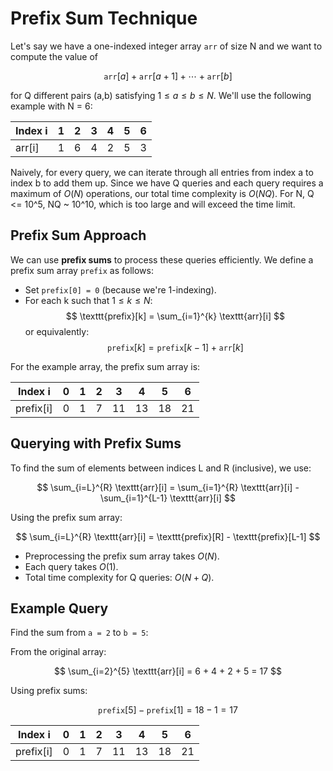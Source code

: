 # Prefix Sum Technique

Let's say we have a one-indexed integer array `arr` of size N and we want to compute the value of

$$
\texttt{arr}[a] + \texttt{arr}[a+1] + \cdots + \texttt{arr}[b]
$$

for Q different pairs (a,b) satisfying $1 \le a \le b \le N$. We'll use the following example with N = 6:

| Index i | 1 | 2 | 3 | 4 | 5 | 6 |
|---------|---|---|---|---|---|---|
| arr[i]  | 1 | 6 | 4 | 2 | 5 | 3 |

Naively, for every query, we can iterate through all entries from index a to index b to add them up. Since we have Q queries and each query requires a maximum of $O(N)$ operations, our total time complexity is $O(NQ)$. For N, Q <= 10^5, NQ ~ 10^10, which is too large and will exceed the time limit.

## Prefix Sum Approach

We can use **prefix sums** to process these queries efficiently. We define a prefix sum array `prefix` as follows:

- Set `prefix[0] = 0` (because we're 1-indexing).
- For each k such that $1 \le k \le N$:
$$
\texttt{prefix}[k] = \sum_{i=1}^{k} \texttt{arr}[i]
$$
or equivalently:
$$
\texttt{prefix}[k] = \texttt{prefix}[k-1] + \texttt{arr}[k]
$$

For the example array, the prefix sum array is:

| Index i    | 0 | 1 | 2 | 3 | 4 | 5 | 6 |
|------------|---|---|---|---|---|---|---|
| prefix[i]  | 0 | 1 | 7 | 11 | 13 | 18 | 21 |

## Querying with Prefix Sums

To find the sum of elements between indices L and R (inclusive), we use:

$$
\sum_{i=L}^{R} \texttt{arr}[i] = \sum_{i=1}^{R} \texttt{arr}[i] - \sum_{i=1}^{L-1} \texttt{arr}[i]
$$

Using the prefix sum array:

$$
\sum_{i=L}^{R} \texttt{arr}[i] = \texttt{prefix}[R] - \texttt{prefix}[L-1]
$$

- Preprocessing the prefix sum array takes $O(N)$.
- Each query takes $O(1)$.
- Total time complexity for Q queries: $O(N + Q)$.

## Example Query

Find the sum from `a = 2` to `b = 5`:

From the original array:

$$
\sum_{i=2}^{5} \texttt{arr}[i] = 6 + 4 + 2 + 5 = 17
$$

Using prefix sums:

$$
\texttt{prefix}[5] - \texttt{prefix}[1] = 18 - 1 = 17
$$

| Index i    | 0 | 1 | 2 | 3 | 4 | 5 | 6 |
|------------|---|---|---|---|---|---|---|
| prefix[i]  | 0 | 1 | 7 | 11 | 13 | 18 | 21 |
